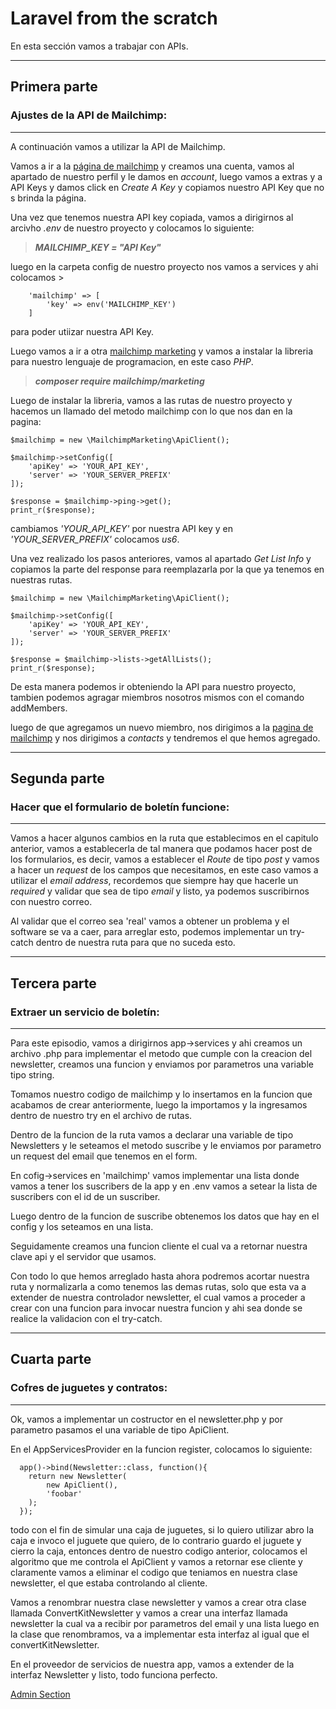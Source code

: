 # Laravel from the scratch

En esta sección vamos a trabajar con APIs.

--------------------------------------------------------

## **Primera parte**
### Ajustes de la API de Mailchimp:
--------------------------------------------------------

A continuación vamos a utilizar la API de Mailchimp.

Vamos a ir a la [página de mailchimp](https://mailchimp.com/guesswork/?gclid=Cj0KCQjw--2aBhD5ARIsALiRlwC9W0yXfCI5Y1eKPWa3CgIEVa9yszrzkLDGjUfbTSU4Ka247EZhKSMaAoDXEALw_wcB&gclsrc=aw.ds) y creamos una cuenta, vamos al apartado de nuestro perfil y le damos en *account*, luego vamos a extras y a API Keys y damos click en *Create A Key* y copiamos nuestro API Key que no s brinda la página.

Una vez que tenemos nuestra API key copiada, vamos a dirigirnos al arcivho *.env* de nuestro proyecto y colocamos lo siguiente:

>***MAILCHIMP_KEY = "API Key"***

luego en la carpeta config de nuestro proyecto nos vamos a services y ahi colocamos >

        'mailchimp' => [
            'key' => env('MAILCHIMP_KEY')
        ]

para poder utiizar nuestra API Key.

Luego vamos a ir a otra [mailchimp marketing](https://mailchimp.com/developer/marketing/guides/quick-start/) y vamos a instalar la libreria para nuestro lenguaje de programacion, en este caso *PHP*.

>***composer require mailchimp/marketing***

Luego de instalar la libreria, vamos a las rutas de nuestro proyecto y hacemos un llamado del metodo mailchimp con lo que nos dan en la pagina:

    $mailchimp = new \MailchimpMarketing\ApiClient();

    $mailchimp->setConfig([
	    'apiKey' => 'YOUR_API_KEY',
	    'server' => 'YOUR_SERVER_PREFIX'
    ]);

    $response = $mailchimp->ping->get();
    print_r($response);

cambiamos *'YOUR_API_KEY'* por nuestra API key y en *'YOUR_SERVER_PREFIX'* colocamos *us6*.

Una vez realizado los pasos anteriores, vamos al apartado *Get List Info* y copiamos la parte del response para reemplazarla por la que ya tenemos en nuestras rutas.

    $mailchimp = new \MailchimpMarketing\ApiClient();

    $mailchimp->setConfig([
	    'apiKey' => 'YOUR_API_KEY',
	    'server' => 'YOUR_SERVER_PREFIX'
    ]);

    $response = $mailchimp->lists->getAllLists();
    print_r($response);

De esta manera podemos ir obteniendo la API para nuestro proyecto, tambien podemos agragar miembros nosotros mismos con el comando addMembers.

luego de que agregamos un nuevo miembro, nos dirigimos a la [pagina de mailchimp](https://mailchimp.com/guesswork/?gclid=Cj0KCQjw--2aBhD5ARIsALiRlwC9W0yXfCI5Y1eKPWa3CgIEVa9yszrzkLDGjUfbTSU4Ka247EZhKSMaAoDXEALw_wcB&gclsrc=aw.ds) y nos dirigimos a *contacts* y tendremos el que hemos agregado.

--------------------------------------------------------

## **Segunda parte**
### Hacer que el formulario de boletín funcione:
--------------------------------------------------------

Vamos a hacer algunos cambios en la ruta que establecimos en el capitulo anterior, vamos a establecerla de tal manera que podamos hacer post de los formularios, es decir, vamos a establecer el *Route* de tipo *post* y vamos a hacer un *request* de los campos que necesitamos, en este caso vamos a utilizar el *email address*, recordemos que siempre hay que hacerle un *required* y validar que sea de tipo *email* y listo, ya podemos suscribirnos con nuestro correo. 

Al validar que el correo sea 'real' vamos a obtener un problema y el software se va a caer, para arreglar esto, podemos implementar un try-catch dentro de nuestra ruta para que no suceda esto.

--------------------------------------------------------

## **Tercera parte**
### Extraer un servicio de boletín:
--------------------------------------------------------

Para este episodio, vamos a dirigirnos app->services y ahi creamos un archivo .php para implementar el metodo que cumple con la creacion del newsletter, creamos una funcion y enviamos por parametros una variable tipo string.

Tomamos nuestro codigo de mailchimp y lo insertamos en la funcion que acabamos de crear anteriormente, luego la importamos y la ingresamos dentro de nuestro try en el archivo de rutas.

Dentro de la funcion de la ruta vamos a declarar una variable de tipo Newsletters y le seteamos el metodo suscribe y le enviamos por parametro un request del email que tenemos en el form.

En cofig->services en 'mailchimp' vamos implementar una lista donde vamos a tener los suscribers de la app y en .env vamos a setear la lista de suscribers con el id de un suscriber.

Luego dentro de la funcion de suscribe obtenemos los datos que hay en el config y los seteamos en una lista.

Seguidamente creamos una funcion cliente el cual va a retornar nuestra clave api y el servidor que usamos.

Con todo lo que hemos arreglado hasta ahora podremos acortar nuestra ruta y normalizarla a como tenemos las demas rutas, solo que esta va a extender de nuestra controlador newsletter, el cual vamos a proceder a crear con una funcion para invocar nuestra funcion y ahi sea donde se realice la validacion con el try-catch.

--------------------------------------------------------

## **Cuarta parte**
### Cofres de juguetes y contratos:
--------------------------------------------------------

Ok, vamos a implementar un costructor en el newsletter.php y por parametro pasamos el una variable de tipo ApiClient.

En el AppServicesProvider en la funcion register, colocamos lo siguiente:

      app()->bind(Newsletter::class, function(){
        return new Newsletter(
            new ApiClient(),
            'foobar'
        );
      });
 
 todo con el fin de simular una caja de juguetes, si lo quiero utilizar abro la caja e invoco el juguete que quiero, de lo contrario guardo el juguete y cierro la caja, entonces dentro de nuestro codigo anterior, colocamos el algoritmo  que me controla el ApiClient y vamos a retornar ese cliente y claramente vamos a eliminar el codigo que teniamos en nuestra clase newsletter, el que estaba controlando al cliente.

 Vamos a renombrar nuestra clase newsletter y vamos a crear otra clase llamada ConvertKitNewsletter y vamos a crear una interfaz llamada newsletter la cual va a recibir por parametros del email  y una lista luego en la clase que renombramos, va a implementar esta interfaz al igual que el convertKitNewsletter.

En el proveedor de servicios de nuestra app, vamos a extender de la interfaz Newsletter y listo, todo funciona perfecto.

[Admin Section](../entregables/admin_section.md)